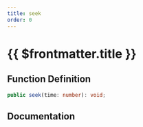 ```yaml
---
title: seek
order: 0
---
```


# {{ $frontmatter.title }}

## Function Definition

```ts
public seek(time: number): void;
```

## Documentation

<!--@include: ./parts/seek.md-->
